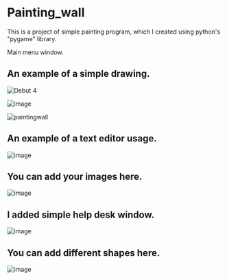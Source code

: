 # Painting_wall
This is a project of simple painting program, which I created using python's "pygame" library.

Main menu window.

## An example of a simple drawing.

![Debut 4](https://user-images.githubusercontent.com/101999487/191750754-2272a0ab-a325-4cc2-a0b0-277e6b966f0d.gif)



![image](https://user-images.githubusercontent.com/101999487/180385617-bf2aa0b4-558f-4558-9cb4-298de57018a8.png)




![paintingwall](https://user-images.githubusercontent.com/101999487/177722945-a12cf9b6-7c96-4ca1-92a4-7b19c44aa478.PNG)

## An example of a text editor usage.
![image](https://user-images.githubusercontent.com/101999487/179178894-f9e81a47-3169-4db9-a00d-8e6c7a572a83.png)

## You can add your images here.
![image](https://user-images.githubusercontent.com/101999487/179980325-78e39cf8-a7fc-43a6-b9f2-490012feaa48.png)

## I added simple help desk window.
![image](https://user-images.githubusercontent.com/101999487/179511159-d03892ca-ba86-4c44-b995-6e86e6aec26d.png)

## You can add different shapes here.
![image](https://user-images.githubusercontent.com/101999487/179743859-297c04c4-08d4-43c0-91a3-ced8616205d3.png)

